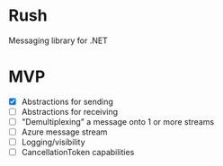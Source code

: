 # Rush
Messaging library for .NET

# MVP
- [x] Abstractions for sending
- [ ] Abstractions for receiving
- [ ] "Demultiplexing" a message onto 1 or more streams
- [ ] Azure message stream
- [ ] Logging/visibility
- [ ] CancellationToken capabilities
